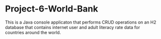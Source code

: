 # Project-6-World-Bank

This is a Java console applicaton that performs CRUD operations on an H2 database that contains internet user and adult literacy rate data for countries around the world.  

